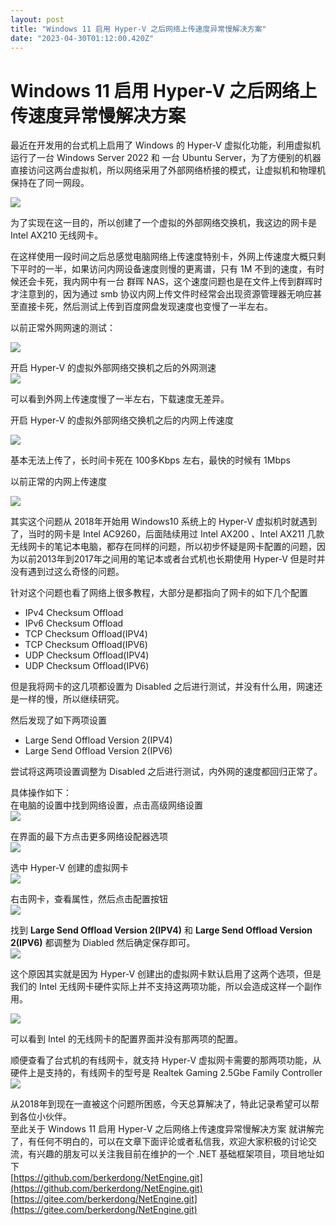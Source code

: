 ```yaml
---
layout: post
title: "Windows 11 启用 Hyper-V 之后网络上传速度异常慢解决方案"
date: "2023-04-30T01:12:00.420Z"
---
```

Windows 11 启用 Hyper-V 之后网络上传速度异常慢解决方案
=====================================

最近在开发用的台式机上启用了 Windows 的 Hyper-V 虚拟化功能，利用虚拟机运行了一台 Windows Server 2022 和 一台 Ubuntu Server，为了方便别的机器直接访问这两台虚拟机，所以网络采用了外部网络桥接的模式，让虚拟机和物理机保持在了同一网段。

![](https://img2023.cnblogs.com/blog/1963085/202304/1963085-20230429150353945-761735647.png)

为了实现在这一目的，所以创建了一个虚拟的外部网络交换机，我这边的网卡是 Intel AX210 无线网卡。

在这样使用一段时间之后总感觉电脑网络上传速度特别卡，外网上传速度大概只剩下平时的一半，如果访问内网设备速度则慢的更离谱，只有 1M 不到的速度，有时候还会卡死，我内网中有一台 群晖 NAS，这个速度问题也是在文件上传到群晖时才注意到的，因为通过 smb 协议内网上传文件时经常会出现资源管理器无响应甚至直接卡死，然后测试上传到百度网盘发现速度也变慢了一半左右。

以前正常外网网速的测试：

![](https://img2023.cnblogs.com/blog/1963085/202304/1963085-20230429152646778-1023606786.png)

开启 Hyper-V 的虚拟外部网络交换机之后的外网测速  
![](https://img2023.cnblogs.com/blog/1963085/202304/1963085-20230429152825827-1053577670.png)

可以看到外网上传速度慢了一半左右，下载速度无差异。

开启 Hyper-V 的虚拟外部网络交换机之后的内网上传速度

![](https://img2023.cnblogs.com/blog/1963085/202304/1963085-20230429153405673-1880095048.png)

基本无法上传了，长时间卡死在 100多Kbps 左右，最快的时候有 1Mbps

以前正常的内网上传速度

![](https://img2023.cnblogs.com/blog/1963085/202304/1963085-20230429153513247-1016435713.png)

其实这个问题从 2018年开始用 Windows10 系统上的 Hyper-V 虚拟机时就遇到了，当时的网卡是 Intel AC9260，后面陆续用过 Intel AX200 、Intel AX211 几款无线网卡的笔记本电脑，都存在同样的问题，所以初步怀疑是网卡配置的问题，因为以前2013年到2017年之间用的笔记本或者台式机也长期使用 Hyper-V 但是时并没有遇到过这么奇怪的问题。

针对这个问题也看了网络上很多教程，大部分是都指向了网卡的如下几个配置

*   IPv4 Checksum Offload
*   IPv6 Checksum Offload
*   TCP Checksum Offload(IPV4)
*   TCP Checksum Offload(IPV6)
*   UDP Checksum Offload(IPV4)
*   UDP Checksum Offload(IPV6)

但是我将网卡的这几项都设置为 Disabled 之后进行测试，并没有什么用，网速还是一样的慢，所以继续研究。

然后发现了如下两项设置

*   Large Send Offload Version 2(IPV4)
*   Large Send Offload Version 2(IPV6)

尝试将这两项设置调整为 Disabled 之后进行测试，内外网的速度都回归正常了。

具体操作如下：  
在电脑的设置中找到网络设置，点击高级网络设置  
![](https://img2023.cnblogs.com/blog/1963085/202304/1963085-20230429154544398-1127979471.png)

在界面的最下方点击更多网络设配器选项  
![](https://img2023.cnblogs.com/blog/1963085/202304/1963085-20230429154604136-1900675937.png)

选中 Hyper-V 创建的虚拟网卡  
![](https://img2023.cnblogs.com/blog/1963085/202304/1963085-20230429160911236-1368789505.png)

右击网卡，查看属性，然后点击配置按钮  
![](https://img2023.cnblogs.com/blog/1963085/202304/1963085-20230429154642933-1141891976.png)

找到 **Large Send Offload Version 2(IPV4)** 和 **Large Send Offload Version 2(IPV6)** 都调整为 Diabled 然后确定保存即可。  
![](https://img2023.cnblogs.com/blog/1963085/202304/1963085-20230429154700507-47174108.png)

这个原因其实就是因为 Hyper-V 创建出的虚拟网卡默认启用了这两个选项，但是我们的 Intel 无线网卡硬件实际上并不支持这两项功能，所以会造成这样一个副作用。

![](https://img2023.cnblogs.com/blog/1963085/202304/1963085-20230429155424249-1199905435.png)

可以看到 Intel 的无线网卡的配置界面并没有那两项的配置。

顺便查看了台式机的有线网卡，就支持 Hyper-V 虚拟网卡需要的那两项功能，从硬件上是支持的，有线网卡的型号是 Realtek Gaming 2.5Gbe Family Controller  
![](https://img2023.cnblogs.com/blog/1963085/202304/1963085-20230429155520241-662107088.png)

从2018年到现在一直被这个问题所困惑，今天总算解决了，特此记录希望可以帮到各位小伙伴。  
至此关于 Windows 11 启用 Hyper-V 之后网络上传速度异常慢解决方案 就讲解完了，有任何不明白的，可以在文章下面评论或者私信我，欢迎大家积极的讨论交流，有兴趣的朋友可以关注我目前在维护的一个 .NET 基础框架项目，项目地址如下  
[https://github.com/berkerdong/NetEngine.git](https://github.com/berkerdong/NetEngine.git)  
[https://gitee.com/berkerdong/NetEngine.git](https://gitee.com/berkerdong/NetEngine.git)